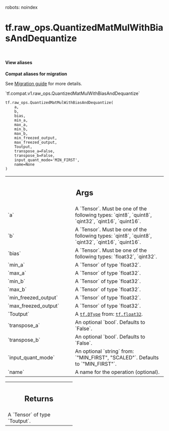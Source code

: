 robots: noindex

# tf.raw_ops.QuantizedMatMulWithBiasAndDequantize

<!-- Insert buttons and diff -->

<table class="tfo-notebook-buttons tfo-api nocontent" align="left">

</table>





<section class="expandable">
  <h4 class="showalways">View aliases</h4>
  <p>
<b>Compat aliases for migration</b>
<p>See
<a href="https://www.tensorflow.org/guide/migrate">Migration guide</a> for
more details.</p>
<p>`tf.compat.v1.raw_ops.QuantizedMatMulWithBiasAndDequantize`</p>
</p>
</section>

<pre class="devsite-click-to-copy prettyprint lang-py tfo-signature-link">
<code>tf.raw_ops.QuantizedMatMulWithBiasAndDequantize(
    a,
    b,
    bias,
    min_a,
    max_a,
    min_b,
    max_b,
    min_freezed_output,
    max_freezed_output,
    Toutput,
    transpose_a=False,
    transpose_b=False,
    input_quant_mode=&#x27;MIN_FIRST&#x27;,
    name=None
)
</code></pre>



<!-- Placeholder for "Used in" -->


<!-- Tabular view -->
 <table class="responsive fixed orange">
<colgroup><col width="214px"><col></colgroup>
<tr><th colspan="2"><h2 class="add-link">Args</h2></th></tr>

<tr>
<td>
`a`
</td>
<td>
A `Tensor`. Must be one of the following types: `qint8`, `quint8`, `qint32`, `qint16`, `quint16`.
</td>
</tr><tr>
<td>
`b`
</td>
<td>
A `Tensor`. Must be one of the following types: `qint8`, `quint8`, `qint32`, `qint16`, `quint16`.
</td>
</tr><tr>
<td>
`bias`
</td>
<td>
A `Tensor`. Must be one of the following types: `float32`, `qint32`.
</td>
</tr><tr>
<td>
`min_a`
</td>
<td>
A `Tensor` of type `float32`.
</td>
</tr><tr>
<td>
`max_a`
</td>
<td>
A `Tensor` of type `float32`.
</td>
</tr><tr>
<td>
`min_b`
</td>
<td>
A `Tensor` of type `float32`.
</td>
</tr><tr>
<td>
`max_b`
</td>
<td>
A `Tensor` of type `float32`.
</td>
</tr><tr>
<td>
`min_freezed_output`
</td>
<td>
A `Tensor` of type `float32`.
</td>
</tr><tr>
<td>
`max_freezed_output`
</td>
<td>
A `Tensor` of type `float32`.
</td>
</tr><tr>
<td>
`Toutput`
</td>
<td>
A <a href="../../tf/dtypes/DType.md"><code>tf.DType</code></a> from: <a href="../../tf.md#float32"><code>tf.float32</code></a>.
</td>
</tr><tr>
<td>
`transpose_a`
</td>
<td>
An optional `bool`. Defaults to `False`.
</td>
</tr><tr>
<td>
`transpose_b`
</td>
<td>
An optional `bool`. Defaults to `False`.
</td>
</tr><tr>
<td>
`input_quant_mode`
</td>
<td>
An optional `string` from: `"MIN_FIRST", "SCALED"`. Defaults to `"MIN_FIRST"`.
</td>
</tr><tr>
<td>
`name`
</td>
<td>
A name for the operation (optional).
</td>
</tr>
</table>



<!-- Tabular view -->
 <table class="responsive fixed orange">
<colgroup><col width="214px"><col></colgroup>
<tr><th colspan="2"><h2 class="add-link">Returns</h2></th></tr>
<tr class="alt">
<td colspan="2">
A `Tensor` of type `Toutput`.
</td>
</tr>

</table>


